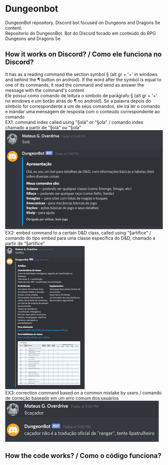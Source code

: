 # Dungeonbot
DungeonBot repository. Discord bot focused on Dungeons and Dragons 5e content.  
Repositorio do DungeonBot. Bot do Discord focado em conteúdo do RPG Dungeons and Dragons 5e

## How it works on Discord? / Como ele funciona no Discord?
It has as a reading command the section symbol § (alt gr + '+' in windows and behind the ¶ button on android).
If the word after the symbol is equal to one of its commands, it read the command and send as answer the message with the command's content  
Ele possui como comando de leitura o simbolo de parágrafo § (alt gr + '+' no windows e um botão atrás do ¶ no android). 
Se a palavra depois do símbolo for correspondente a um de seus comandos, ele irá ler o comando e mandar uma mensagem de resposta com o conteúdo correspondente ao comando  
EX1: command index called using "§olá" or "§ola" / comando index chamado a partir de "§olá" ou "§ola"
![exemplo ola](/imgs/Discordbot1.png)   
EX2: embed command to a certain D&D class, called using "§artifice" / comando do tipo embed para uma classe específica do D&D, chamado a partir de "§artifice"  
![exemplo embed](/imgs/Discordbot2.png)  
EX3: correction command based on a common mistake by users / comando de correção baseado em um erro comum dos usuários  
![exemplo correcao](/imgs/Discordbot3.png)  
## How the code works? / Como o código funciona?
